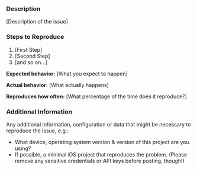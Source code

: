 <!-- Prerequisites

Before filling out the issue details, please check a few things (as your question/issue may already be covered):

* Check the existing issue list to see if the issue has already reported: https://github.com/wrld3d/ios-api/issues
* Check the README.md in root of this repository, as it may answer your question: https://github.com/wrld3d/ios-api
* Similarly, check the API docs & examples: https://wrld3d.com/ios/latest/docs/api/

-->

### Description

[Description of the issue]

### Steps to Reproduce

1. [First Step]
2. [Second Step]
3. [and so on...]

**Expected behavior:** [What you expect to happen]

**Actual behavior:** [What actually happens]

**Reproduces how often:** [What percentage of the time does it reproduce?]

### Additional Information

Any additional information, configuration or data that might be necessary to reproduce the issue, e.g.:
* What device, operating system version & version of this project are you using?
* If possible, a minimal iOS project that reproduces the problem. (Please remove any sensitive credentials or API keys before posting, though!)
